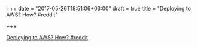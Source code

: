 +++
date = "2017-05-26T18:51:06+03:00"
draft = true
title = "Deploying to AWS? How?  #reddit"

+++

<p><a href="https://t.co/UWdxdk9EFo">Deploying to AWS? How?  #reddit</a></p>